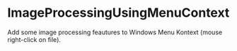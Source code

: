 # ImageProcessingUsingMenuContext

Add some image processing feautures to Windows Menu Kontext (mouse right-click on file).

